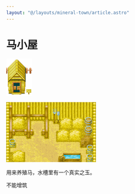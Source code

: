 ```yaml
---
layout: "@/layouts/mineral-town/article.astro"
---
```


# 马小屋

![Horse1](_Home-horse.png)

![Horse2](_Horse.png)

用来养殖马，水槽里有一个真实之玉。

不能增筑
